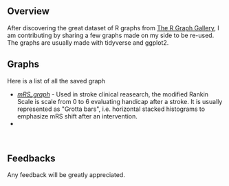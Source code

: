 Overview
-----
After discovering the great dataset of R graphs from [The R Graph Gallery](https://github.com/holtzy/R-graph-gallery), I am contributing by sharing a few graphs made on my side to be re-used.
The graphs are usually made with tidyverse and ggplot2.
<br>

Graphs
-----
Here is a list of all the saved graph

- *[mRS_graph]()* - Used in stroke clinical reasearch, the modified Rankin Scale is scale from 0 to 6 evaluating handicap after a stroke. It is usually represented as "Grotta bars", i.e. horizontal stacked histograms to emphasize mRS shift after an intervention.
- 


<br>



Feedbacks
-----
Any feedback will be greatly appreciated.
<br>
